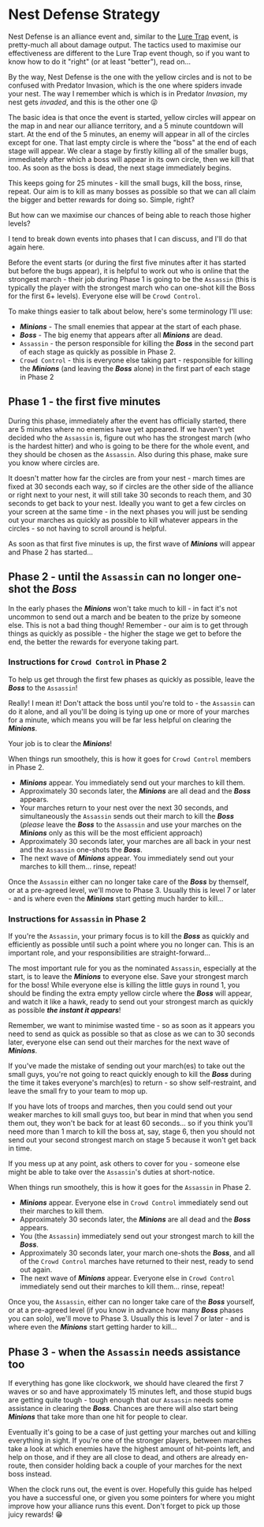 # Nest Defense Strategy

Nest Defense is an alliance event and, similar to the [Lure Trap](lure-trap.md) event, is pretty-much all about damage output. The tactics used to maximise our effectiveness are different to the Lure Trap event though, so if you want to know how to do it "right" (or at least "better"), read on...

By the way, Nest Defense is the one with the yellow circles and is not to be confused with Predator Invasion, which is the one where spiders invade your nest. The way I remember which is which is in Predator *Invasion*, my nest gets *invaded*, and this is the other one :stuck_out_tongue_winking_eye:

The basic idea is that once the event is started, yellow circles will appear on the map in and near our alliance territory, and a 5 minute countdown will start. At the end of the 5 minutes, an enemy will appear in all of the circles except for one. That last empty circle is where the "boss" at the end of each stage will appear. We clear a stage by firstly killing all of the smaller bugs, immediately after which a boss will appear in its own circle, then we kill that too. As soon as the boss is dead, the next stage immediately begins. 

This keeps going for 25 minutes - kill the small bugs, kill the boss, rinse, repeat. Our aim is to kill as many bosses as possible so that we can all claim the bigger and better rewards for doing so. Simple, right?

But how can we maximise our chances of being able to reach those higher levels?

I tend to break down events into phases that I can discuss, and I'll do that again here.

Before the event starts (or during the first five minutes after it has started but before the bugs appear), it is helpful to work out who is online that the strongest march - their job during Phase 1 is going to be the `Assassin` (this is typically the player with the strongest march who can one-shot kill the Boss for the first 6+ levels). Everyone else will be `Crowd Control`. 

To make things easier to talk about below, here's some terminology I'll use:

* _**Minions**_ - The small enemies that appear at the start of each phase.
* _**Boss**_ - The big enemy that appears after all _**Minions**_ are dead.
* `Assassin` - the person responsible for killing the _**Boss**_ in the second part of each stage as quickly as possible in Phase 2.  
* `Crowd Control` - this is everyone else taking part - responsible for killing the _**Minions**_ (and leaving the _**Boss**_ alone) in the first part of each stage in Phase 2

## Phase 1 - the first five minutes

During this phase, immediately after the event has officially started, there are 5 minutes where no enemies have yet appeared. If we haven't yet decided who the `Assassin` is, figure out who has the strongest march (who is the hardest hitter) and who is going to be there for the whole event, and they should be chosen as the `Assassin`. Also during this phase, make sure you know where circles are. 

It doesn't matter how far the circles are from your nest - march times are fixed at 30 seconds each way, so if circles are the other side of the alliance or right next to your nest, it will still take 30 seconds to reach them, and 30 seconds to get back to your nest. Ideally you want to get a few circles on your screen at the same time - in the next phases you will just be sending out your marches as quickly as possible to kill whatever appears in the circles - so not having to scroll around is helpful.

As soon as that first five minutes is up, the first wave of _**Minions**_ will appear and Phase 2 has started...

## Phase 2 - until the `Assassin` can no longer one-shot the _**Boss**_

In the early phases the _**Minions**_ won't take much to kill - in fact it's not uncommon to send out a march and be beaten to the prize by someone else. This is not a bad thing though! Remember - our aim is to get through things as quickly as possible - the higher the stage we get to before the end, the better the rewards for everyone taking part.

### Instructions for `Crowd Control` in Phase 2

To help us get through the first few phases as quickly as possible, leave the _**Boss**_ to the `Assassin`!

Really! I mean it! Don't attack the boss until you're told to - the `Assassin` can do it alone, and all you'll be doing is tying up one or more of your marches for a minute, which means you will be far less helpful on clearing the _**Minions**_.

Your job is to clear the _**Minions**_!

When things run smoothely, this is how it goes for `Crowd Control` members in Phase 2.

* _**Minions**_ appear. You immediately send out your marches to kill them.
* Approximately 30 seconds later, the _**Minions**_ are all dead and the _**Boss**_ appears.
* Your marches return to your nest over the next 30 seconds, and simultaneously the `Assassin` sends out their march to kill the _**Boss**_ (_please_ leave the _**Boss**_ to the `Assassin` and use your marches on the _**Minions**_ only as this will be the most efficient approach)
* Approximately 30 seconds later, your marches are all back in your nest and the `Assassin` one-shots the _**Boss**_.
* The next wave of _**Minions**_ appear. You immediately send out your marches to kill them... rinse, repeat!

Once the `Assassin` either can no longer take care of the _**Boss**_ by themself, or at a pre-agreed level, we'll move to Phase 3. Usually this is level 7 or later - and is where even the _**Minions**_ start getting much harder to kill...

### Instructions for `Assassin` in Phase 2

If you're the `Assassin`, your primary focus is to kill the _**Boss**_ as quickly and efficiently as possible until such a point where you no longer can. This is an important role, and your responsibilities are straight-forward...

The most important rule for you as the nominated `Assassin`, especially at the start, is to leave the _**Minions**_ to everyone else. Save your strongest march for the boss! While everyone else is killing the little guys in round 1, you should be finding the extra empty yellow circle where the _**Boss**_ will appear, and watch it like a hawk, ready to send out your strongest march as quickly as possible _**the instant it appears**_!

Remember, we want to minimise wasted time - so as soon as it appears you need to send as quick as possible so that as close as we can to 30 seconds later, everyone else can send out their marches for the next wave of _**Minions**_.

If you've made the mistake of sending out your march(es) to take out the small guys, you're not going to react quickly enough to kill the _**Boss**_ during the time it takes everyone's march(es) to return - so show self-restraint, and leave the small fry to your team to mop up.

If you have lots of troops and marches, then you could send out your weaker marches to kill small guys too, but bear in mind that when you send them out, they won't be back for at least 60 seconds... so if you think you'll need more than 1 march to kill the boss at, say, stage 6, then you should not send out your second strongest march on stage 5 because it won't get back in time.

If you mess up at any point, ask others to cover for you - someone else might be able to take over the `Assassin`'s duties at short-notice.

When things run smoothely, this is how it goes for the `Assassin` in Phase 2.

* _**Minions**_ appear. Everyone else in `Crowd Control` immediately send out their marches to kill them.
* Approximately 30 seconds later, the _**Minions**_ are all dead and the _**Boss**_ appears.
* You (the `Assassin`) immediately send out your strongest march to kill the _**Boss**_.
* Approximately 30 seconds later, your march one-shots the _**Boss**_, and all of the `Crowd Control` marches have returned to their nest, ready to send out again.
* The next wave of _**Minions**_ appear. Everyone else in `Crowd Control` immediately send out their marches to kill them... rinse, repeat!

Once you, the `Assassin`, either can no longer take care of the _**Boss**_ yourself, or at a pre-agreed level (if you know in advance how many _**Boss**_ phases you can solo), we'll move to Phase 3. Usually this is level 7 or later - and is where even the _**Minions**_ start getting harder to kill...

## Phase 3 - when the `Assassin` needs assistance too

If everything has gone like clockwork, we should have cleared the first 7 waves or so and have approximately 15 minutes left, and those stupid bugs are getting quite tough - tough enough that our `Assassin` needs some assistance in clearing the _**Boss**_. Chances are there will also start being _**Minions**_ that take more than one hit for people to clear.

Eventually it's going to be a case of just getting your marches out and killing everything in sight. If you're one of the stronger players, between marches take a look at which enemies have the highest amount of hit-points left, and help on those, and if they are all close to dead, and others are already en-route, then consider holding back a couple of your marches for the next boss instead.

When the clock runs out, the event is over. Hopefully this guide has helped you have a successful one, or given you some pointers for where you might improve how your alliance runs this event. Don't forget to pick up those juicy rewards! :grin:
